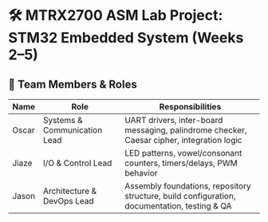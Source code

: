 # 🛠️ MTRX2700 ASM Lab Project: STM32 Embedded System (Weeks 2–5)

## 👥 Team Members & Roles

| Name             | Role                     | Responsibilities                                                                 |
|------------------|--------------------------|-----------------------------------------------------------------------------------|
| Oscar         | Systems & Communication Lead | UART drivers, inter-board messaging, palindrome checker, Caesar cipher, integration logic |
| Jiaze         | I/O & Control Lead           | LED patterns, vowel/consonant counters, timers/delays, PWM behavior              |
| Jason         | Architecture & DevOps Lead   | Assembly foundations, repository structure, build configuration, documentation, testing & QA |
